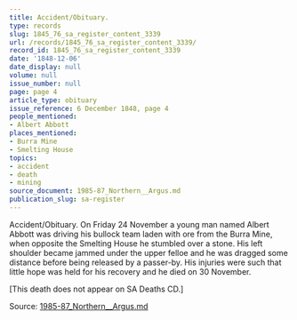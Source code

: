 ```yaml
---
title: Accident/Obituary.
type: records
slug: 1845_76_sa_register_content_3339
url: /records/1845_76_sa_register_content_3339/
record_id: 1845_76_sa_register_content_3339
date: '1848-12-06'
date_display: null
volume: null
issue_number: null
page: page 4
article_type: obituary
issue_reference: 6 December 1848, page 4
people_mentioned:
- Albert Abbott
places_mentioned:
- Burra Mine
- Smelting House
topics:
- accident
- death
- mining
source_document: 1985-87_Northern__Argus.md
publication_slug: sa-register
---
```


Accident/Obituary.  On Friday 24 November a young man named Albert Abbott was driving his bullock team laden with ore from the Burra Mine, when opposite the Smelting House he stumbled over a stone.  His left shoulder became jammed under the upper felloe and he was dragged some distance before being released by a passer-by.  His injuries were such that little hope was held for his recovery and he died on 30 November.

[This death does not appear on SA Deaths CD.]

Source: [1985-87_Northern__Argus.md](/downloads/markdown/1985-87_Northern__Argus.md)
